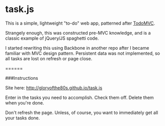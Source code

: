 task.js
=======

This is a simple, lightweight "to-do" web app, patterned after [TodoMVC](http://todomvc.com/).

Strangely enough, this was constructed pre-MVC knowledge, and is a classic example of jQuery/JS spaghetti code. 

I started rewriting this using Backbone in another repo after I became familiar with MVC design pattern. Persistent data was not implemented, so all tasks are lost on refresh or page close.

======

###Instructions

Site here: <http://gloryofthe80s.github.io/task.js>

Enter in the tasks you need to accomplish.
Check them off. 
Delete them when you're done.

Don't refresh the page. Unless, of course, you want to immediately get all your tasks done.

